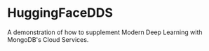 # HuggingFaceDDS
A demonstration of how to supplement Modern Deep Learning with MongoDB's Cloud Services.
